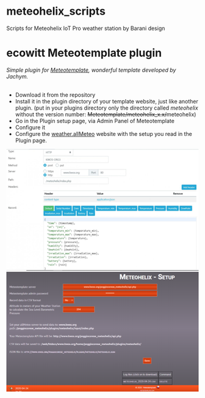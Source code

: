 # meteohelix_scripts
Scripts for Meteohelix IoT Pro weather station by Barani design

#
#
# ecowitt Meteotemplate plugin
<i>Simple plugin for [Meteotemplate](http://www.meteotemplate.com/), wonderful template developed by Jachym.</i><br><br>

- Download it from the repository
- Install it in the plugin directory of your template website, just like another plugin. (put in your plugins directory only the directory called <i>meteohelix</i> without the version number: <del>Meteotemplate/meteohelix_x.x/</del>meteohelix) 
- Go in the Plugin setup page, via Admin Panel of Meteotemplate
- Configure it
- Configure the [weather.allMeteo](https://weather.allmeteo.com/) website with the setup you read in the Plugin page.

![Example of allMeteo_settings](https://raw.githubusercontent.com/iz0qwm/meteohelix_scripts/master/meteohelix_http.jpg)
![Example of plugin admin page](https://raw.githubusercontent.com/iz0qwm/meteohelix_scripts/master/meteohelix_plugin1.png)

